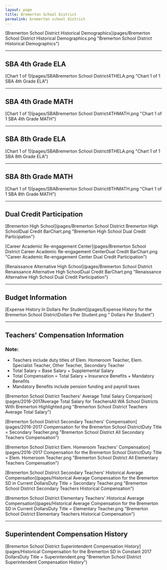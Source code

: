 ```yaml
---
layout: page
title: Bremerton School District
permalink: bremerton school district
---
```



[Bremerton School District Historical Demographics](pages/Bremerton School District Historical Demographics.png "Bremerton School District Historical Demographics")

___

## SBA 4th Grade ELA

[Chart 1 of 1](pages/SBABremerton School District4THELA.png "Chart 1 of 1 SBA 4th Grade ELA")


___

## SBA 4th Grade MATH

[Chart 1 of 1](pages/SBABremerton School District4THMATH.png "Chart 1 of 1 SBA 4th Grade MATH")


___

## SBA 8th Grade ELA

[Chart 1 of 1](pages/SBABremerton School District8THELA.png "Chart 1 of 1 SBA 8th Grade ELA")


___

## SBA 8th Grade MATH

[Chart 1 of 1](pages/SBABremerton School District8THMATH.png "Chart 1 of 1 SBA 8th Grade MATH")


___

## Dual Credit Participation

[Bremerton High School](pages/Bremerton School District Bremerton High SchoolDual Credit BarChart.png "Bremerton High School Dual Credit Participation")

[Career   Academic Re-engagement Center](pages/Bremerton School District Career   Academic Re-engagement CenterDual Credit BarChart.png "Career   Academic Re-engagement Center Dual Credit Participation")

[Renaissance Alternative High School](pages/Bremerton School District Renaissance Alternative High SchoolDual Credit BarChart.png "Renaissance Alternative High School Dual Credit Participation")


___

## Budget Information

[Expense History In Dollars Per Student](pages/Expense History for the Bremerton School DistrictDollars Per Student.png " Dollars Per Student")


___

## Teachers' Compensation Information
### Note:
- Teachers include duty titles of Elem. Homeroom Teacher, Elem. Specialist Teacher, Other Teacher, Secondary Teacher
- Total Salary = Base Salary + Supplemental Salary
- Total Compensation = Total Salary + Insurance Benefits + Mandatory Benefits
- Mandatory Benefits include pension funding and payroll taxes

[Bremerton School District Teachers' Average Total Salary Comparison](pages/2016-2017Average Total Salary for TeachersAll WA School Districts With Bremerton Highlighted.png "Bremerton School District Teachers Average Total Salary")

[Bremerton School District Secondary Teachers' Compensation](pages/2016-2017 Compensation for the Bremerton School DistrictDuty Title = Secondary Teacher.png "Bremerton School District All Secondary Teachers Compensation")

[Bremerton School District Elem. Homeroom Teachers' Compensation](pages/2016-2017 Compensation for the Bremerton School DistrictDuty Title = Elem. Homeroom Teacher.png "Bremerton School District All Elementary Teachers Compensation")

[Bremerton School District Secondary Teachers' Historical Average Compensation](pages/Historical Average Compensation for the Bremerton SD in Current DollarsDuty Title = Secondary Teacher.png "Bremerton School District Secondary Teachers Historical Compensation")

[Bremerton School District Elementary Teachers' Historical Average Compensation](pages/Historical Average Compensation for the Bremerton SD in Current DollarsDuty Title = Elementary Teacher.png "Bremerton School District Elementary Teachers Historical Compensation")


___

## Superintendent Compensation History

[Bremerton School District Superintendent Compensation History](pages/Historical Compensation for the Bremerton SD in Constant 2017 DollarsDuty Title = Superintendent.png "Bremerton School District Superintendent Compensation History")


